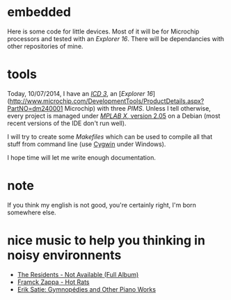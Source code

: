 embedded
========

Here is some code for little devices. Most of it will be for Microchip processors and tested with an _Explorer 16_. There will be dependancies with other repositories of mine.

tools
=====
Today, 10/07/2014, I have an [_ICD 3_](http://www.microchip.com/Developmenttools/ProductDetails.aspx?PartNO=DV164035), an [_Explorer 16_](http://www.microchip.com/DevelopmentTools/ProductDetails.aspx?PartNO=dm240001 Microchip) with three _PIMS_. Unless I tell otherwise, every project is managed under [_MPLAB X_, version 2.05](http://www.microchip.com/pagehandler/en-us/family/mplabx/) on a Debian (most recent versions of the IDE don't run well).

I will try to create some _Makefiles_ which can be used to compile all that stuff from command line (use [Cygwin](https://cygwin.com/install.html) under Windows).

I hope time will let me write enough documentation.

note
====

If you think my english is not good, you're certainly right, I'm born somewhere else.

nice music to help you thinking in noisy environnents
=====================================================

  * [The Residents - Not Available (Full Album)](http://youtu.be/B6ZCKW0gTL8)
  * [Framck Zappa - Hot Rats](http://youtu.be/qKWNVXwlAk4)
  * [Erik Satie: Gymnopédies and Other Piano Works](http://youtu.be/YclppeD82lo)
